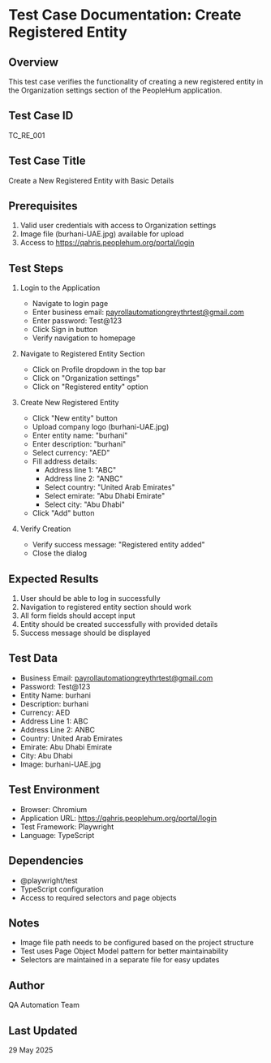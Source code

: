 # Test Case Documentation: Create Registered Entity

## Overview
This test case verifies the functionality of creating a new registered entity in the Organization settings section of the PeopleHum application.

## Test Case ID
TC_RE_001

## Test Case Title
Create a New Registered Entity with Basic Details

## Prerequisites
1. Valid user credentials with access to Organization settings
2. Image file (burhani-UAE.jpg) available for upload
3. Access to https://qahris.peoplehum.org/portal/login

## Test Steps
1. Login to the Application
   - Navigate to login page
   - Enter business email: payrollautomationgreythrtest@gmail.com
   - Enter password: Test@123
   - Click Sign in button
   - Verify navigation to homepage

2. Navigate to Registered Entity Section
   - Click on Profile dropdown in the top bar
   - Click on "Organization settings"
   - Click on "Registered entity" option

3. Create New Registered Entity
   - Click "New entity" button
   - Upload company logo (burhani-UAE.jpg)
   - Enter entity name: "burhani"
   - Enter description: "burhani"
   - Select currency: "AED"
   - Fill address details:
     - Address line 1: "ABC"
     - Address line 2: "ANBC"
     - Select country: "United Arab Emirates"
     - Select emirate: "Abu Dhabi Emirate"
     - Select city: "Abu Dhabi"
   - Click "Add" button

4. Verify Creation
   - Verify success message: "Registered entity added"
   - Close the dialog

## Expected Results
1. User should be able to log in successfully
2. Navigation to registered entity section should work
3. All form fields should accept input
4. Entity should be created successfully with provided details
5. Success message should be displayed

## Test Data
- Business Email: payrollautomationgreythrtest@gmail.com
- Password: Test@123
- Entity Name: burhani
- Description: burhani
- Currency: AED
- Address Line 1: ABC
- Address Line 2: ANBC
- Country: United Arab Emirates
- Emirate: Abu Dhabi Emirate
- City: Abu Dhabi
- Image: burhani-UAE.jpg

## Test Environment
- Browser: Chromium
- Application URL: https://qahris.peoplehum.org/portal/login
- Test Framework: Playwright
- Language: TypeScript

## Dependencies
- @playwright/test
- TypeScript configuration
- Access to required selectors and page objects

## Notes
- Image file path needs to be configured based on the project structure
- Test uses Page Object Model pattern for better maintainability
- Selectors are maintained in a separate file for easy updates

## Author
QA Automation Team

## Last Updated
29 May 2025
